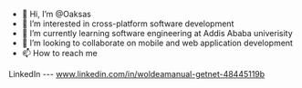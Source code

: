 - 👋 Hi, I’m @Oaksas
- 👀 I’m interested in cross-platform software development
- 🌱 I’m currently learning software engineering at Addis Ababa univerisity
- 💞️ I’m looking to collaborate on mobile and web application development
- 📫 How to reach me 
 
LinkedIn --- www.linkedin.com/in/woldeamanual-getnet-48445119b


<!---
Oaksas/Oaksas is a ✨ special ✨ repository because its `README.md` (this file) appears on your GitHub profile.
You can click the Preview link to take a look at your changes.
--->
